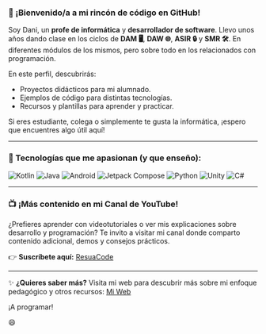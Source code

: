 ### 👋 ¡Bienvenido/a a mi rincón de código en GitHub!

Soy Dani, un **profe de informática** y **desarrollador de software**. Llevo unos años dando clase en los ciclos de **DAM 🖥️**, **DAW 🌐**, **ASIR 🔒** y **SMR 🛠️**. En diferentes módulos de los mismos, pero sobre todo en los relacionados con programación.

En este perfil, descubrirás:
* Proyectos didácticos para mi alumnado.
* Ejemplos de código para distintas tecnologías.
* Recursos y plantillas para aprender y practicar.

Si eres estudiante, colega o simplemente te gusta la informática, ¡espero que encuentres algo útil aquí!

---

### 🚀 Tecnologías que me apasionan (y que enseño):

![Kotlin](https://img.shields.io/badge/Kotlin-7F52FF?style=for-the-badge&logo=kotlin&logoColor=white)
![Java](https://img.shields.io/badge/Java-007396?style=for-the-badge&logo=java&logoColor=white)
![Android](https://img.shields.io/badge/Android-3DDC84?style=for-the-badge&logo=android&logoColor=white)
![Jetpack Compose](https://img.shields.io/badge/Jetpack%20Compose-4285F4?style=for-the-badge&logo=jetpack-compose&logoColor=white)
![Python](https://img.shields.io/badge/Python-3776AB?style=for-the-badge&logo=python&logoColor=white)
![Unity](https://img.shields.io/badge/Unity-FFFFFF?style=for-the-badge&logo=unity&logoColor=black)
![C#](https://img.shields.io/badge/C%23-239120?style=for-the-badge&logo=c-sharp&logoColor=white)

---


### 📺 ¡Más contenido en mi Canal de YouTube!

¿Prefieres aprender con videotutoriales o ver mis explicaciones sobre desarrollo y programación? Te invito a visitar mi canal donde comparto contenido adicional, demos y consejos prácticos.

👉 **Suscríbete aquí:** [ResuaCode](https://www.youtube.com/@ResuaCode)

---

✨ **¿Quieres saber más?** Visita mi web para descubrir más sobre mi enfoque pedagógico y otros recursos: [Mi Web](https://resuacode.github.io/)


¡A programar!

😄

<!--
**resuadam2/resuadam2** is a ✨ _special_ ✨ repository because its `README.md` (this file) appears on your GitHub profile.

Here are some ideas to get you started:

- 🔭 I’m currently working on ...
- 🌱 I’m currently learning ...
- 👯 I’m looking to collaborate on ...
- 🤔 I’m looking for help with ...
- 💬 Ask me about ...
- 📫 How to reach me: ...
- 😄 Pronouns: ...
- ⚡ Fun fact: ...
-->
